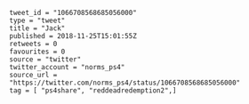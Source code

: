 ```
tweet_id = "1066708568685056000"
type = "tweet"
title = "Jack"
published = 2018-11-25T15:01:55Z
retweets = 0
favourites = 0
source = "twitter"
twitter_account = "norms_ps4"
source_url = "https://twitter.com/norms_ps4/status/1066708568685056000"
tag = [ "ps4share", "reddeadredemption2",]
```

<p class='image'><img src='http://mnf.m17s.net/2018/11/25/Ds21yakXQAIq4eo.jpg' alt=''></p>

